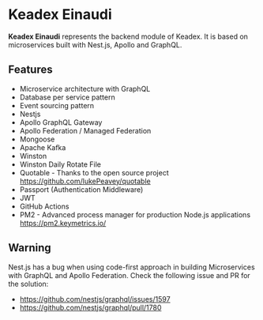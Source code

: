 # Keadex Einaudi

**Keadex Einaudi** represents the backend module of Keadex. It is based on microservices built with Nest.js, Apollo and GraphQL.

## Features
- Microservice architecture with GraphQL
- Database per service pattern
- Event sourcing pattern
- Nestjs
- Apollo GraphQL Gateway
- Apollo Federation / Managed Federation
- Mongoose
- Apache Kafka
- Winston
- Winston Daily Rotate File
- Quotable - Thanks to the open source project https://github.com/lukePeavey/quotable
- Passport (Authentication Middleware)
- JWT
- GitHub Actions
- PM2 - Advanced process manager for production Node.js applications https://pm2.keymetrics.io/

## Warning
Nest.js has a bug when using code-first approach in building Microservices with GraphQL and Apollo Federation.
Check the following issue and PR for the solution:
  - https://github.com/nestjs/graphql/issues/1597
  - https://github.com/nestjs/graphql/pull/1780

